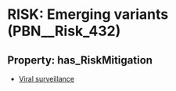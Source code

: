 # RISK: __Emerging variants__ (PBN__Risk_432)

## Property: has_RiskMitigation

* [Viral surveillance](PBN__RiskMitigation_600)

